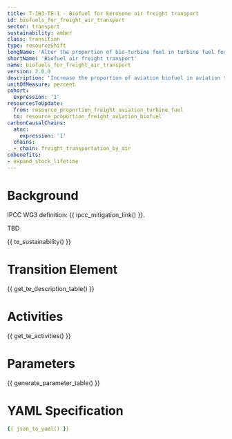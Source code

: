 ```yaml
---
title: T-1B3-TE-1 - Biofuel for kerosene air freight transport
id: biofuels_for_freight_air_transport
sector: transport
sustainability: amber
class: transition
type: resourceShift
longName: 'Alter the proportion of bio-turbine fuel in turbine fuel for air freight transport.'
shortName: 'Biofuel air freight transport'
name: biofuels_for_freight_air_transport                
version: 2.0.0
description: 'Increase the proportion of aviation biofuel in aviation turbine fuel'
unitOfMeasure: percent
cohort:
  expression: '1'
resourcesToUpdate:
  from: resource_proportion_freight_aviation_turbine_fuel
  to: resource_proportion_freight_aviation_biofuel
carbonCausalChains:
  atoc:
    expression: '1'
  chains:
  - chain: freight_transportation_by_air
cobenefits:
- expand_stock_lifetime
---
```


# Background

IPCC WG3 definition: {{ ipcc_mitigation_link() }}.

TBD




{{ te_sustainability() }}

# Transition Element

{{ get_te_description_table() }}


# Activities

{{ get_te_activities() }}


# Parameters

{{ generate_parameter_table() }}


# YAML Specification

```yaml
{{ json_to_yaml() }}
```
